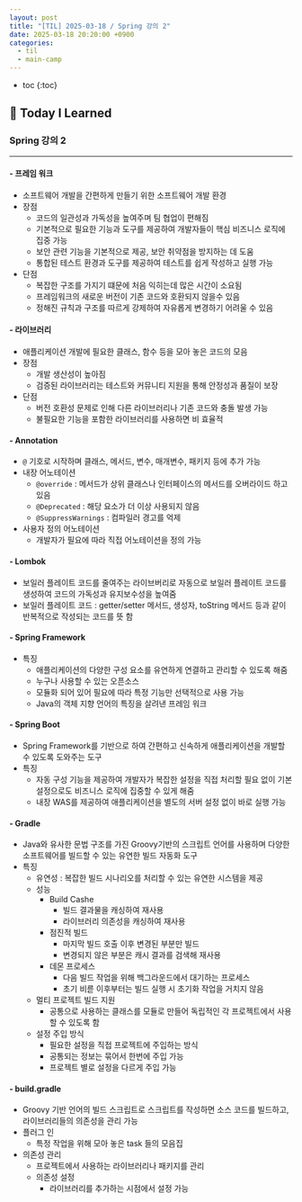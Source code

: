 ```yaml
---
layout: post
title: "[TIL] 2025-03-18 / Spring 강의 2"
date: 2025-03-18 20:20:00 +0900
categories: 
  - til
  - main-camp
---
```


* toc
{:toc}

## 📖 Today I Learned
### Spring 강의 2

<!-- <h4> 📃 </h4> -->

---

#### - 프레임 워크
- 소프트웨어 개발을 간편하게 만들기 위한 소프트웨어 개발 환경
- 장점
  - 코드의 일관성과 가독성을 높여주며 팀 협업이 편해짐
  - 기본적으로 필요한 기능과 도구를 제공하여 개발자들이 핵심 비즈니스 로직에 집중 가능
  - 보안 관련 기능을 기본적으로 제공, 보안 취약점을 방지하는 데 도움
  - 통합된 테스트 환경과 도구를 제공하여 테스트를 쉽게 작성하고 실행 가능
- 단점
  - 복잡한 구조를 가지기 떄문에 처음 익히는데 많은 시간이 소요됨
  - 프레임워크의 새로운 버전이 기존 코드와 호환되지 않을수 있음
  - 정해진 규칙과 구조를 따르게 강제하여 자유롭게 변경하기 어려울 수 있음

#### - 라이브러리
- 애플리케이션 개발에 필요한 클래스, 함수 등을 모아 놓은 코드의 모음
- 장점
  - 개발 생산성이 높아짐
  - 검증된 라이브러리는 테스트와 커뮤니티 지원을 통해 안정성과 품질이 보장
- 단점
  - 버전 호환성 문제로 인해 다른 라이브러리나 기존 코드와 충돌 발생 가능
  - 불필요한 기능을 포함한 라이브러리를 사용하면 비 효율적

#### - Annotation
- `@` 기호로 시작하며 클래스, 메서드, 변수, 매개변수, 패키지 등에 추가 가능
- 내장 어노테이션
  - `@override` : 메서드가 상위 클래스나 인터페이스의 메서드를 오버라이드 하고 있음
  - `@Deprecated` : 해당 요소가 더 이상 사용되지 않음
  - `@SuppressWarnings` : 컴파일러 경고를 억제
- 사용자 정의 어노테이션
  - 개발자가 필요에 따라 직접 어노테이션을 정의 가능

#### - Lombok
- 보일러 플레이트 코드를 줄여주는 라이브버리로 자동으로 보일러 플레이트 코드를 생성하여 코드의 가독성과 유지보수성을 높여줌
- 보일러 플레이트 코드 : getter/setter 메서드, 생성자, toString 메서드 등과 같이 반복적으로 작성되는 코드를 뜻 함

#### - Spring Framework
- 특징
  - 애플리케이션의 다양한 구성 요소를 유연하게 연결하고 관리할 수 있도록 해줌
  - 누구나 사용할 수 있는 오픈소스
  - 모듈화 되어 있어 필요에 따라 특정 기능만 선택적으로 사용 가능
  - Java의 객체 지향 언어의 특징을 살려낸 프레임 워크

#### - Spring Boot
- Spring Framework를 기반으로 하여 간편하고 신속하게 애플리케이션을 개발할 수 있도록 도와주는 도구
- 특징
  - 자동 구성 기능을 제공하여 개발자가 복잡한 설정을 직접 처리할 필요 없이 기본 설정으로도 비즈니스 로직에 집중할 수 있게 해줌
  - 내장 WAS를 제공하여 애플리케이션을 별도의 서버 설정 없이 바로 실행 가능

#### - Gradle
- Java와 유사한 문법 구조를 가진 Groovy기반의 스크립트 언어를 사용하며 다양한 소프트웨어를 빌드할 수 있는 유연한 빌드 자동화 도구
- 특징
  - 유연성 : 복잡한 빌드 시나리오를 처리할 수 있는 유연한 시스템을 제공
  - 성능
    - Build Cashe
      - 빌드 결과물을 캐싱하여 재사용
      - 라이브러리 의존성을 캐싱하여 재사용
    - 점진적 빌드
      - 마지막 빌드 호출 이후 변경된 부분만 빌드
      - 변경되지 않은 부분은 캐시 결과를 검색해 재사용
    - 데몬 프로세스
      - 다음 빌드 작업을 위해 백그라운드에서 대기하는 프로세스
      - 초기 비륻 이후부터는 빌드 실행 시 초기화 작업을 거치지 않음
  - 멀티 프로젝트 빌드 지원
    - 공통으로 사용하는 클래스를 모듈로 만들어 독립적인 각 프로젝트에서 사용할 수 있도록 함
  - 설정 주입 방식
    - 필요한 설정을 직접 프로젝트에 주입하는 방식
    - 공통되는 정보는 묶어서 한번에 주입 가능
    - 프로젝트 별로 설정을 다르게 주입 가능

#### - build.gradle
- Groovy 기반 언어의 빌드 스크립트로 스크립트를 작성하면 소스 코드를 빌드하고, 라이브러리들의 의존성을 관리 가능
- 플러그 인
  - 특정 작업을 위해 모아 놓은 task 들의 모음집
- 의존성 관리
  - 프로젝트에서 사용하는 라이브러리나 패키지를 관리
  - 의존성 설정
    - 라이브러리를 추가하는 시점에서 설정 가능

<!-- --- -->

<!-- <h2> 💬 </h2> -->

<!-- <h4>  </h4> -->
